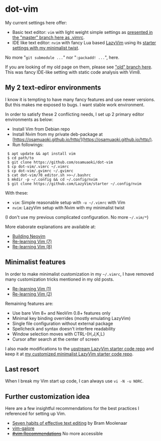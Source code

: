 # dot-vim

My current settings here offer:

* Basic text editor: `vim` with light weight simple settings as
  [presented in the "master" branch here as .vimrc](https://github.com/osamuaoki/dot-vim/blob/master/.vimrc).
* IDE like text editor: `nvim` with fancy Lua based
  [LazyVim](https://github.com/LazyVim/LazyVim) using its
  [starter settings with my minimalist twist](https://github.com/osamuaoki/starter).

No more "`git submodule ...`" nor "`:packadd! ...`", here.

If you are looking of my old page on them, please see ["old" branch
here](https://github.com/osamuaoki/dot-vim/tree/old).  This was fancy
IDE-like setting with static code analysis with Vim8.

## My 2 text-ediror environments

I know it is tempting to have many fancy features and use newer
versions.  But this makes me exposed to bugs.  I want stable work
environment.

In order to satisfy these 2 conflicting needs, I set up 2 primary
editor environments as below:

* Install Vim from Debian repo
* Install Nvim from my private deb-package at [https://osamuaoki.github.io/http/](https://osamuaoki.github.io/http/).
* Run followings:

```console
 $ apt update && apt install vim
 $ cd path/to
 $ git clone https://github.com/osamuaoki/dot-vim
 $ cp dot-vim/.vimrc ~/.vimrc
 $ cp dot-vim/.gvimrc ~/.gvimrc
 $ cat dot-vim/70_editor.sh >>~/.bashrc
 $ mkdir -p ~/.config && cd ~/.config/nvim
 $ git clone https://github.com/LazyVim/starter ~/.config/nvim
```

With these:

* `vim`: Simple reasonable setup with `-u ~/.vimrc` with Vim
* `nvim`: LazyVim setup with Nvim with my minimalist twist

(I don't use my previous complicated configuration. No more `~/.vim/*`)

More elaborate explanations are available at:

* [Building Neovim](https://osamuaoki.github.io/en/2023/03/05/nvim-build/)
* [Re-learning Vim (7)](https://osamuaoki.github.io/en/2023/03/05/vim-learn-7/)
* [Re-learning Vim (8)](https://osamuaoki.github.io/en/2024/06/04/vim-learn-8/)

## Minimalist features

In order to make minimalist customization in my `~/.vimrc`, I have removed many
customization tricks mentioned in my old posts.

* [Re-learning Vim (1)](https://osamuaoki.github.io/en/2019/09/17/vim-learn-1/)
* [Re-learning Vim (2)](https://osamuaoki.github.io/en/2019/09/24/vim-learn-2/)

Remaining features are:

* Use bare Vim 8+ and NeoVim 0.8+ features only
* Minimal key binding overrides (mostly emulating LazyVim)
* Single file configuration without external package
* Spellcheck and syntax doesn't interfere readability
* Window selection moves with CTRL-{H,J,K,L}
* Cursor after search at the center of screen

I also made modifications to the
[upstream LazyVim starter code repo]( https://github.com/LazyVim/starter)
and keep it at
[my customized minimalist LazyVim starter code repo](https://github.com/osamuaoki/starter).

## Last resort

When I break my Vim start up code, I can always use `vi -N -u NORC`.

## Further customization idea

Here are a few insightful recommendations for the best practices I
referenced for setting up Vim.

* [Seven habits of effective text editing](https://www.moolenaar.net/habits.html) by Bram Moolenaar
* [vim-galore](https://github.com/mhinz/vim-galore)
* ~~[#vim Recommendations](https://www.vi-improved.org/recommendations/)~~ No more accessible

<!-- vim:set sts=2 sw=2 expandtab ai si tw=72: -->

